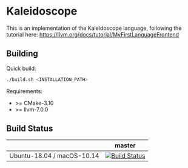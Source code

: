 # Kaleidoscope

This is an implementation of the Kaleidoscope language, following the tutorial here:
https://llvm.org/docs/tutorial/MyFirstLanguageFrontend

## Building

Quick build:
```bash
./build.sh <INSTALLATION_PATH>
```

Requirements:
- \>= CMake-3.10
- \>= llvm-7.0.0

## Build Status

|       | master | 
| ----- | ------ | 
|Ubuntu-18.04 / macOS-10.14 | [![Build Status](https://travis-ci.com/moddyz/Kaleidoscope.svg?branch=master)](https://travis-ci.com/moddyz/Kaleidoscope) |

